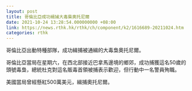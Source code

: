 ```yaml
---
layout: post
title: 哥倫比亞成功緝捕大毒梟奧托尼爾
date: 2021-10-24 13:28:54.000000000 +08:00
link: https://news.rthk.hk/rthk/ch/component/k2/1616689-20211024.htm
categories: rthk
---
```


哥倫比亞出動特種部隊，成功緝捕被通緝的大毒梟奧托尼爾。

哥倫比亞當局在星期六，在西北部接近巴拿馬邊境的鄉郊，成功捕獲這名50歲的頭號毒梟，總統杜克對這名販毒首領被捕表示歡迎，但行動中一名警員殉職。

美國當局曾經懸紅500萬美元，緝捕奧托尼爾。
